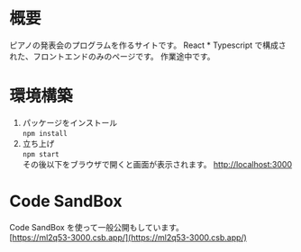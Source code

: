 # 概要
ピアノの発表会のプログラムを作るサイトです。
React * Typescript で構成された、フロントエンドのみのページです。
作業途中です。

# 環境構築
1. パッケージをインストール  
`npm install`  
2. 立ち上げ  
`npm start`  
その後以下をブラウザで開くと画面が表示されます。
[http://localhost:3000](http://localhost:3000)

# Code SandBox
Code SandBox を使って一般公開もしています。  
[https://ml2q53-3000.csb.app/](https://ml2q53-3000.csb.app/)
